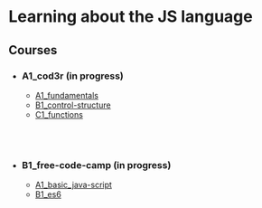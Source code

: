 # Learning about the JS language

## Courses

- ### A1_cod3r (in progress)
    - [A1_fundamentals](./A1_cod3r/A1_fundamentals/)
    - [B1_control-structure](./A1_cod3r/B1_control-structure/)
    - [C1_functions](./A1_cod3r/C1_function/)
<br>
<br>

- ### B1_free-code-camp (in progress)
    - [A1_basic_java-script](./B1_free-code-camp/A1_basic_java-script/)
    - [B1_es6](./B1_free-code-camp/B1_es6/)

